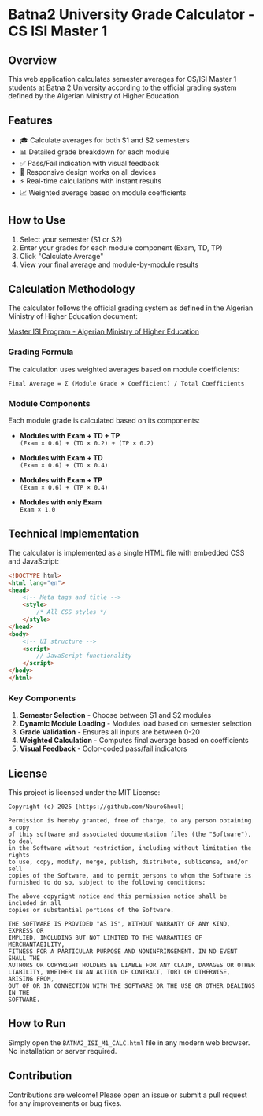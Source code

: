 # Batna2 University Grade Calculator - CS ISI Master 1

## Overview

This web application calculates semester averages for CS/ISI Master 1 students at Batna 2 University according to the official grading system defined by the Algerian Ministry of Higher Education.

## Features

- 🎓 Calculate averages for both S1 and S2 semesters
- 📊 Detailed grade breakdown for each module
- ✅ Pass/Fail indication with visual feedback
- 📱 Responsive design works on all devices
- ⚡ Real-time calculations with instant results
- 📈 Weighted average based on module coefficients

## How to Use

1. Select your semester (S1 or S2)
2. Enter your grades for each module component (Exam, TD, TP)
3. Click "Calculate Average"
4. View your final average and module-by-module results

## Calculation Methodology

The calculator follows the official grading system as defined in the Algerian Ministry of Higher Education document:

[Master ISI Program - Algerian Ministry of Higher Education](https://cs.univ-batna2.dz/sites/default/files/web/files/master_isi_final_mesrs_apres_recours.pdf)

### Grading Formula

The calculation uses weighted averages based on module coefficients:

```
Final Average = Σ (Module Grade × Coefficient) / Total Coefficients
```

### Module Components

Each module grade is calculated based on its components:

- **Modules with Exam + TD + TP**  
  `(Exam × 0.6) + (TD × 0.2) + (TP × 0.2)`
  
- **Modules with Exam + TD**  
  `(Exam × 0.6) + (TD × 0.4)`
  
- **Modules with Exam + TP**  
  `(Exam × 0.6) + (TP × 0.4)`
  
- **Modules with only Exam**  
  `Exam × 1.0`


## Technical Implementation

The calculator is implemented as a single HTML file with embedded CSS and JavaScript:

```html
<!DOCTYPE html>
<html lang="en">
<head>
    <!-- Meta tags and title -->
    <style>
        /* All CSS styles */
    </style>
</head>
<body>
    <!-- UI structure -->
    <script>
        // JavaScript functionality
    </script>
</body>
</html>
```

### Key Components

1. **Semester Selection** - Choose between S1 and S2 modules
2. **Dynamic Module Loading** - Modules load based on semester selection
3. **Grade Validation** - Ensures all inputs are between 0-20
4. **Weighted Calculation** - Computes final average based on coefficients
5. **Visual Feedback** - Color-coded pass/fail indicators

## License

This project is licensed under the MIT License:

```
Copyright (c) 2025 [https://github.com/NouroGhoul]

Permission is hereby granted, free of charge, to any person obtaining a copy
of this software and associated documentation files (the "Software"), to deal
in the Software without restriction, including without limitation the rights
to use, copy, modify, merge, publish, distribute, sublicense, and/or sell
copies of the Software, and to permit persons to whom the Software is
furnished to do so, subject to the following conditions:

The above copyright notice and this permission notice shall be included in all
copies or substantial portions of the Software.

THE SOFTWARE IS PROVIDED "AS IS", WITHOUT WARRANTY OF ANY KIND, EXPRESS OR
IMPLIED, INCLUDING BUT NOT LIMITED TO THE WARRANTIES OF MERCHANTABILITY,
FITNESS FOR A PARTICULAR PURPOSE AND NONINFRINGEMENT. IN NO EVENT SHALL THE
AUTHORS OR COPYRIGHT HOLDERS BE LIABLE FOR ANY CLAIM, DAMAGES OR OTHER
LIABILITY, WHETHER IN AN ACTION OF CONTRACT, TORT OR OTHERWISE, ARISING FROM,
OUT OF OR IN CONNECTION WITH THE SOFTWARE OR THE USE OR OTHER DEALINGS IN THE
SOFTWARE.
```

## How to Run

Simply open the `BATNA2_ISI_M1_CALC.html` file in any modern web browser. No installation or server required.

## Contribution


Contributions are welcome! Please open an issue or submit a pull request for any improvements or bug fixes.
